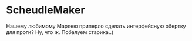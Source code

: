 # ScheudleMaker
Нашему любимому Марлею приперло сделать интерфейсную обертку для проги?
Ну, что ж. Побалуем старика..)
